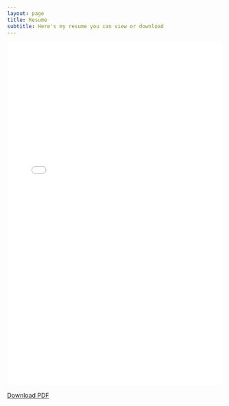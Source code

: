 ```yaml
---
layout: page
title: Resume
subtitle: Here's my resume you can view or download
---
```


<iframe src="/assets/resume.pdf" width="100%" height="800px" style="border: none;"></iframe>

<p style="margin-top: 1rem;">
  <a href="/assets/pdf/resume.pdf" download>Download PDF</a>
</p>
